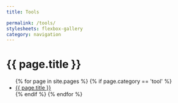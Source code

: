 ```yaml
---
title: Tools

permalink: /tools/
stylesheets: flexbox-gallery
category: navigation
---
```

# {{ page.title }}
<ul class ="flex-container">
{% for page in site.pages %} 
    {% if page.category == 'tool' %}
      <li class ="flex-item">
        <a class="page-link" href="{{ page.url | prepend: site.baseurl }}">{{ page.title }}
        </a>
    </li>
    {% endif %} 
{% endfor %}
</ul>